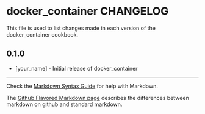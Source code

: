 # docker_container CHANGELOG

This file is used to list changes made in each version of the docker_container cookbook.

## 0.1.0
- [your_name] - Initial release of docker_container

- - -
Check the [Markdown Syntax Guide](http://daringfireball.net/projects/markdown/syntax) for help with Markdown.

The [Github Flavored Markdown page](http://github.github.com/github-flavored-markdown/) describes the differences between markdown on github and standard markdown.
